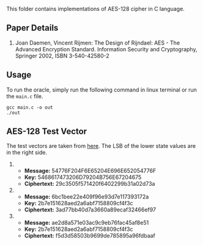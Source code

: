 This folder contains implementations of AES-128 cipher in C language.

## Paper Details
1. Joan Daemen, Vincent Rijmen:
The Design of Rijndael: AES - The Advanced Encryption Standard.
Information Security and Cryptography, Springer 2002, ISBN 3-540-42580-2

## Usage
To run the oracle, simply run the following command in linux terminal or run the `main.c` file.
````
gcc main.c -o out
./out
````

## AES-128 Test Vector
The test vectors are taken from [here](https://github.com/ircmaxell/quality-checker/blob/master/tmp/gh_18/PHP-PasswordLib-master/test/Data/Vectors/aes-ecb.test-vectors). The LSB of the lower state values are in the right side.

1.  - **Message:** 54776F204F6E65204E696E652054776F
    - **Key:** 5468617473206D79204B756E67204675
    - **Ciphertext:** 29c3505f571420f6402299b31a02d73a

2.  - **Message:** 6bc1bee22e409f96e93d7e117393172a
    - **Key:** 2b7e151628aed2a6abf7158809cf4f3c
    - **Ciphertext:** 3ad77bb40d7a3660a89ecaf32466ef97

3.  - **Message:** ae2d8a571e03ac9c9eb76fac45af8e51
    - **Key:** 2b7e151628aed2a6abf7158809cf4f3c
    - **Ciphertext:** f5d3d58503b9699de785895a96fdbaaf
